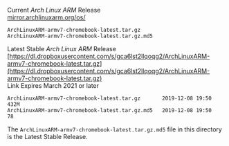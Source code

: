 Current *Arch Linux ARM* Release  
[mirror.archlinuxarm.org/os/](mirror.archlinuxarm.org/os/)
```
ArchLinuxARM-armv7-chromebook-latest.tar.gz
ArchLinuxARM-armv7-chromebook-latest.tar.gz.md5
```


Latest Stable *Arch Linux ARM* Release  
[https://dl.dropboxusercontent.com/s/gca6lst2llqoqg2/ArchLinuxARM-armv7-chromebook-latest.tar.gz](https://dl.dropboxusercontent.com/s/gca6lst2llqoqg2/ArchLinuxARM-armv7-chromebook-latest.tar.gz)  
Link Expires March 2021 or later
```
ArchLinuxARM-armv7-chromebook-latest.tar.gz       2019-12-08 19:50  432M
ArchLinuxARM-armv7-chromebook-latest.tar.gz.md5   2019-12-08 19:50   78
```

The `ArchLinuxARM-armv7-chromebook-latest.tar.gz.md5` file in this directory is the Latest Stable Release.
